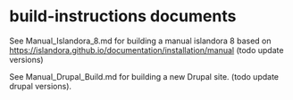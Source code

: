 # build-instructions documents

See Manual_Islandora_8.md for building a manual islandora 8 based on https://islandora.github.io/documentation/installation/manual (todo update versions)

See Manual_Drupal_Build.md for building a new Drupal site. (todo update drupal versions).
